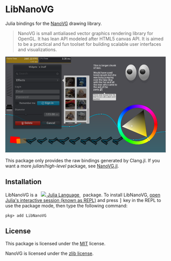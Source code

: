 # LibNanoVG

Julia bindings for the [NanoVG](https://github.com/memononen/nanovg) drawing library.

> NanoVG is small antialiased vector graphics rendering library for OpenGL. 
> It has lean API modeled after HTML5 canvas API. It is aimed to be a practical and fun toolset for building scalable user interfaces and visualizations.

![NanoVG Demo](../examples/screenshot.png)

This package only provides the raw bindings generated by Clang.jl. 
If you want a more *julian/high-level* package, see [NanoVG.jl](https://github.com/dylanxyz/NanoVG.jl).

## Installation

LibNanoVG is a &nbsp;
    <a href="https://julialang.org">
        <img src="https://raw.githubusercontent.com/JuliaLang/julia-logo-graphics/master/images/julia.ico" width="16em">
        Julia Language
    </a>
    &nbsp; package. To install LibNanoVG,
    <a href="https://docs.julialang.org/en/v1/manual/getting-started/">open
    Julia's interactive session (known as REPL)</a> and press <kbd>]</kbd> key in the REPL to use the package mode, then type the following command:
</p>

```shell
pkg> add LibNanoVG
```

## License

This package is licensed under the [MIT](LICENSE) license.

NanoVG is licensed under the [zlib license](https://github.com/memononen/nanovg/blob/master/LICENSE.txt).
